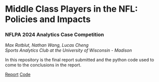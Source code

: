 # Middle Class Players in the NFL: Policies and Impacts
### NFLPA 2024 Analytics Case Competition

*Max Rotblut, Nathan Wang, Lucas Cheng* <br>
*Sports Analytics Club at the University of Wisconsin - Madison*

In this repository is the final report submitted and the python code used to come to the conclusions in the report.

[Report](NFLPA%20Report.pdf)
[Code](https://github.com/mrotblut/NFLPA-Case-Competition/blob/main/analysis.ipynb)
